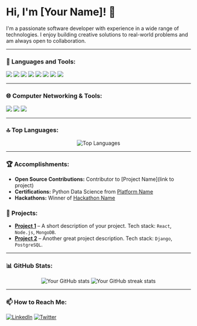 # Hi, I'm [Your Name]! 👋

I'm a passionate software developer with experience in a wide range of technologies. I enjoy building creative solutions to real-world problems and am always open to collaboration.

---


### 🔧 Languages and Tools:
<p align="left">
  <img src="https://img.shields.io/badge/Python-3776AB?style=for-the-badge&logo=python&logoColor=white" />
  <img src="https://img.shields.io/badge/JavaScript-F7DF1E?style=for-the-badge&logo=javascript&logoColor=black" />
  <img src="https://img.shields.io/badge/C%23-239120?style=for-the-badge&logo=c-sharp&logoColor=white" />
  <img src="https://img.shields.io/badge/Java-007396?style=for-the-badge&logo=java&logoColor=white" />
  <img src="https://img.shields.io/badge/Flask-000000?style=for-the-badge&logo=flask&logoColor=white" />
  <img src="https://img.shields.io/badge/Docker-2496ED?style=for-the-badge&logo=docker&logoColor=white" />
   <img src="https://img.shields.io/badge/MySQL-4479A1?style=for-the-badge&logo=mysql&logoColor=white" />
  <img src="https://img.shields.io/badge/MongoDB-47A248?style=for-the-badge&logo=mongodb&logoColor=white" />
</p>

---

### 🌐 Computer Networking & Tools:
<p align="left">
  <img src="https://img.shields.io/badge/TCP/IP-009639?style=for-the-badge&logo=protocols.io&logoColor=white" />
  <img src="https://img.shields.io/badge/Linux-0078D6?style=for-the-badge&logo=linux&logoColor=white" />
  <img src="https://img.shields.io/badge/Cisco-1BA0D7?style=for-the-badge&logo=cisco&logoColor=white" />
</p>

---

### 🔝 Top Languages:

<p align="center">
  <img src="https://github-readme-stats.vercel.app/api/top-langs/?username=Haymanot77&layout=compact&theme=radical" alt="Top Languages"/> 


---

### 🏆 Accomplishments:
- **Open Source Contributions:** Contributor to [Project Name](link to project)
- **Certifications:** Python Data Science from [Platform Name](link)
- **Hackathons:** Winner of [Hackathon Name](link)

### 🌟 Projects:
- [**Project 1**](link) – A short description of your project. Tech stack: `React`, `Node.js`, `MongoDB`.
- [**Project 2**](link) – Another great project description. Tech stack: `Django`, `PostgreSQL`.

---

### 📊 GitHub Stats:

<p align="center">
  <img src="https://github-readme-stats.vercel.app/api?username=Haymanot77&show_icons=true&theme=radical" alt="Your GitHub stats" />
  <img src="https://github-readme-streak-stats.herokuapp.com/?user=Haymanot77&theme=radical" alt="Your GitHub streak stats" />
</p>

---

### 📫 How to Reach Me:
<p align="left">
  <a href="https://linkedin.com/in/yourprofile" target="_blank"><img src="https://img.shields.io/badge/LinkedIn-0077B5?style=for-the-badge&logo=linkedin&logoColor=white" alt="LinkedIn"></a>
  <a href="https://twitter.com/yourprofile" target="_blank"><img src="https://img.shields.io/badge/Twitter-1DA1F2?style=for-the-badge&logo=twitter&logoColor=white" alt="Twitter"></a>
</p>
